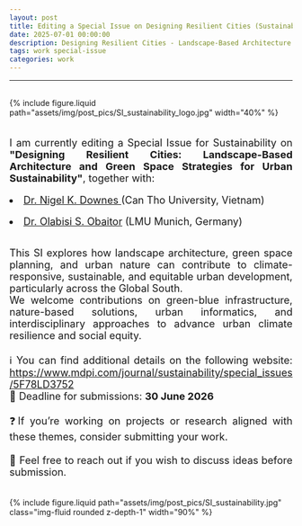 ```yaml
---
layout: post
title: Editing a Special Issue on Designing Resilient Cities (Sustainability, MDPI)
date: 2025-07-01 00:00:00
description: Designing Resilient Cities - Landscape-Based Architecture and Green Space Strategies for Urban Sustainability
tags: work special-issue
categories: work
---
```


<hr>
<br>

<div class="col-sm mt-3 mt-md-0">
    {% include figure.liquid path="assets/img/post_pics/SI_sustainability_logo.jpg" width="40%" %}
</div>

<br>

<p style="font-size: 18px; text-align: justify">
I am currently editing a Special Issue for Sustainability on <b>"Designing Resilient Cities: Landscape-Based Architecture and Green Space Strategies for Urban Sustainability"</b>, together with: <br></p>
<li style="font-size: 18px; text-align: justify"><a href="https://scholar.google.com/citations?user=cNYcVQ0AAAAJ&hl=en">Dr. Nigel K. Downes </a> (Can Tho University, Vietnam)</li><br>
<li style="font-size: 18px; text-align: justify"><a href="https://www.geo.lmu.de/geographie/de/personen/kontaktseite/olabisi-obaitor-4e3afe23.html">Dr. Olabisi S. Obaitor</a> (LMU Munich, Germany)</li><br>
<p style="font-size: 18px; text-align: justify">
This SI explores how landscape architecture, green space planning, and urban nature can contribute to climate-responsive, sustainable, and equitable urban development, particularly across the Global South. <br>
We welcome contributions on green-blue infrastructure, nature-based solutions, urban informatics, and interdisciplinary approaches to advance urban climate resilience and social equity.<br>
<br>
ℹ️ You can find additional details on the following website: <a href="https://www.mdpi.com/journal/sustainability/special_issues/5F78LD3752">https://www.mdpi.com/journal/sustainability/special_issues/5F78LD3752</a><br>
📅 Deadline for submissions: <b>30 June 2026</b> <br>
<br>
❓If you’re working on projects or research aligned with these themes, consider submitting your work. </br>
<br>
📩 Feel free to reach out if you wish to discuss ideas before submission. <br>
</p>

<br>

<div class="col-sm">
    {% include figure.liquid path="assets/img/post_pics/SI_sustainability.jpg" class="img-fluid rounded z-depth-1" width="90%" %}
</div>


